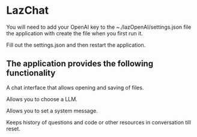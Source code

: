 # LazChat

You will need to add your OpenAI key to the ~./lazOpenAI/settings.json file the application with create the file when you first run it.

Fill out the settings.json and then restart the application.

## The application provides the following functionality

A chat interface that allows opening and saving of files.

Allows you to choose a LLM.

Allows you to set a system message.

Keeps history of questions and code or other resources in conversation till reset.
